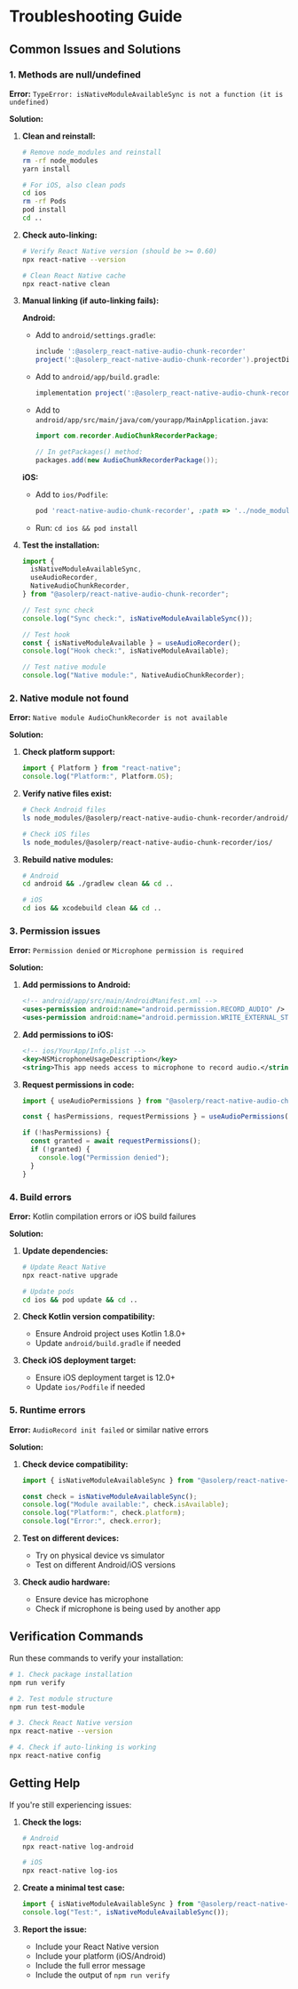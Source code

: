 # Troubleshooting Guide

## Common Issues and Solutions

### 1. Methods are null/undefined

**Error:** `TypeError: isNativeModuleAvailableSync is not a function (it is undefined)`

**Solution:**

1. **Clean and reinstall:**

   ```bash
   # Remove node_modules and reinstall
   rm -rf node_modules
   yarn install

   # For iOS, also clean pods
   cd ios
   rm -rf Pods
   pod install
   cd ..
   ```

2. **Check auto-linking:**

   ```bash
   # Verify React Native version (should be >= 0.60)
   npx react-native --version

   # Clean React Native cache
   npx react-native clean
   ```

3. **Manual linking (if auto-linking fails):**

   **Android:**

   - Add to `android/settings.gradle`:

     ```gradle
     include ':@asolerp_react-native-audio-chunk-recorder'
     project(':@asolerp_react-native-audio-chunk-recorder').projectDir = new File(rootProject.projectDir, '../node_modules/@asolerp/react-native-audio-chunk-recorder/android')
     ```

   - Add to `android/app/build.gradle`:

     ```gradle
     implementation project(':@asolerp_react-native-audio-chunk-recorder')
     ```

   - Add to `android/app/src/main/java/com/yourapp/MainApplication.java`:

     ```java
     import com.recorder.AudioChunkRecorderPackage;

     // In getPackages() method:
     packages.add(new AudioChunkRecorderPackage());
     ```

   **iOS:**

   - Add to `ios/Podfile`:

     ```ruby
     pod 'react-native-audio-chunk-recorder', :path => '../node_modules/@asolerp/react-native-audio-chunk-recorder'
     ```

   - Run: `cd ios && pod install`

4. **Test the installation:**

   ```javascript
   import {
     isNativeModuleAvailableSync,
     useAudioRecorder,
     NativeAudioChunkRecorder,
   } from "@asolerp/react-native-audio-chunk-recorder";

   // Test sync check
   console.log("Sync check:", isNativeModuleAvailableSync());

   // Test hook
   const { isNativeModuleAvailable } = useAudioRecorder();
   console.log("Hook check:", isNativeModuleAvailable);

   // Test native module
   console.log("Native module:", NativeAudioChunkRecorder);
   ```

### 2. Native module not found

**Error:** `Native module AudioChunkRecorder is not available`

**Solution:**

1. **Check platform support:**

   ```javascript
   import { Platform } from "react-native";
   console.log("Platform:", Platform.OS);
   ```

2. **Verify native files exist:**

   ```bash
   # Check Android files
   ls node_modules/@asolerp/react-native-audio-chunk-recorder/android/src/main/java/com/recorder/

   # Check iOS files
   ls node_modules/@asolerp/react-native-audio-chunk-recorder/ios/
   ```

3. **Rebuild native modules:**

   ```bash
   # Android
   cd android && ./gradlew clean && cd ..

   # iOS
   cd ios && xcodebuild clean && cd ..
   ```

### 3. Permission issues

**Error:** `Permission denied` or `Microphone permission is required`

**Solution:**

1. **Add permissions to Android:**

   ```xml
   <!-- android/app/src/main/AndroidManifest.xml -->
   <uses-permission android:name="android.permission.RECORD_AUDIO" />
   <uses-permission android:name="android.permission.WRITE_EXTERNAL_STORAGE" />
   ```

2. **Add permissions to iOS:**

   ```xml
   <!-- ios/YourApp/Info.plist -->
   <key>NSMicrophoneUsageDescription</key>
   <string>This app needs access to microphone to record audio.</string>
   ```

3. **Request permissions in code:**

   ```javascript
   import { useAudioPermissions } from "@asolerp/react-native-audio-chunk-recorder";

   const { hasPermissions, requestPermissions } = useAudioPermissions();

   if (!hasPermissions) {
     const granted = await requestPermissions();
     if (!granted) {
       console.log("Permission denied");
     }
   }
   ```

### 4. Build errors

**Error:** Kotlin compilation errors or iOS build failures

**Solution:**

1. **Update dependencies:**

   ```bash
   # Update React Native
   npx react-native upgrade

   # Update pods
   cd ios && pod update && cd ..
   ```

2. **Check Kotlin version compatibility:**

   - Ensure Android project uses Kotlin 1.8.0+
   - Update `android/build.gradle` if needed

3. **Check iOS deployment target:**
   - Ensure iOS deployment target is 12.0+
   - Update `ios/Podfile` if needed

### 5. Runtime errors

**Error:** `AudioRecord init failed` or similar native errors

**Solution:**

1. **Check device compatibility:**

   ```javascript
   import { isNativeModuleAvailableSync } from "@asolerp/react-native-audio-chunk-recorder";

   const check = isNativeModuleAvailableSync();
   console.log("Module available:", check.isAvailable);
   console.log("Platform:", check.platform);
   console.log("Error:", check.error);
   ```

2. **Test on different devices:**

   - Try on physical device vs simulator
   - Test on different Android/iOS versions

3. **Check audio hardware:**
   - Ensure device has microphone
   - Check if microphone is being used by another app

## Verification Commands

Run these commands to verify your installation:

```bash
# 1. Check package installation
npm run verify

# 2. Test module structure
npm run test-module

# 3. Check React Native version
npx react-native --version

# 4. Check if auto-linking is working
npx react-native config
```

## Getting Help

If you're still experiencing issues:

1. **Check the logs:**

   ```bash
   # Android
   npx react-native log-android

   # iOS
   npx react-native log-ios
   ```

2. **Create a minimal test case:**

   ```javascript
   import { isNativeModuleAvailableSync } from "@asolerp/react-native-audio-chunk-recorder";
   console.log("Test:", isNativeModuleAvailableSync());
   ```

3. **Report the issue:**
   - Include your React Native version
   - Include your platform (iOS/Android)
   - Include the full error message
   - Include the output of `npm run verify`
